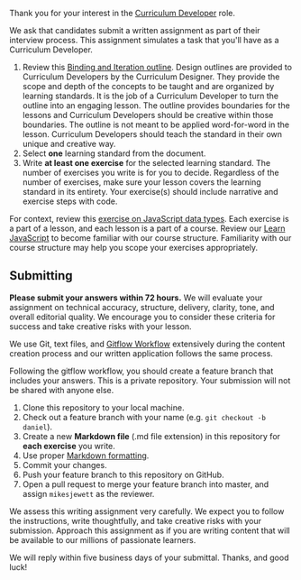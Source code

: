 Thank you for your interest in the [Curriculum Developer](https://www.codecademy.com/about/jobs/curriculum-engineer) role.

We ask that candidates submit a written assignment as part of their interview process. This assignment simulates a task that you'll have as a Curriculum Developer.

1. Review this [Binding and Iteration outline](https://docs.google.com/document/d/18C0BIl5qrZuysecCqYlxAanD9SfrWjOlStYIPK2Q5CE/edit). Design outlines are provided to Curriculum Developers by the Curriculum Designer. They provide the scope and depth of the concepts to be taught and are organized by learning standards. It is the job of a Curriculum Developer to turn the outline into an engaging lesson. The outline provides boundaries for the lessons and Curriculum Developers should be creative within those boundaries. The outline is not meant to be applied word-for-word in the lesson. Curriculum Developers should teach the standard in their own unique and creative way.
2. Select **one** learning standard from the document.
3. Write **at least one exercise** for the selected learning standard. The number of exercises you write is for you to decide. Regardless of the number of exercises, make sure your lesson covers the learning standard in its entirety. Your exercise(s) should include narrative and exercise steps with code.

For context, review this [exercise on JavaScript data types](https://www.codecademy.com/en/courses/learn-javascript/lessons/introduction-to-javascript/exercises/types). Each exercise is a part of a lesson, and each lesson is a part of a course. Review our [Learn JavaScript](https://www.codecademy.com/learn/learn-javascript) to become familiar with our course structure. Familiarity with our course structure may help you scope your exercises appropriately.

## Submitting

**Please submit your answers within 72 hours.** We will evaluate your assignment on technical accuracy, structure, delivery, clarity, tone, and overall editorial quality. We encourage you to consider these criteria for success and take creative risks with your lesson.

We use Git, text files, and [Gitflow Workflow](https://www.atlassian.com/git/tutorials/comparing-workflows/feature-branch-workflow) extensively during the content creation process and our written application follows the same process.

Following the gitflow workflow, you should create a feature branch that includes your answers. This is a private repository. Your submission will not be shared with anyone else.

1. Clone this repository to your local machine.
2. Check out a feature branch with your name (e.g. `git checkout -b daniel`).
3. Create a new **Markdown file** (.md file extension) in this repository for **each exercise** you write.
4. Use proper [Markdown formatting](https://help.github.com/articles/github-flavored-markdown/).
5. Commit your changes.
6. Push your feature branch to this repository on GitHub.
7. Open a pull request to merge your feature branch into master, and assign `mikesjewett` as the reviewer.

We assess this writing assignment very carefully. We expect you to follow the instructions, write thoughtfully, and take creative risks with your submission. Approach this assignment as if you are writing content that will be available to our millions of passionate learners.

We will reply within five business days of your submittal. Thanks, and good luck!
